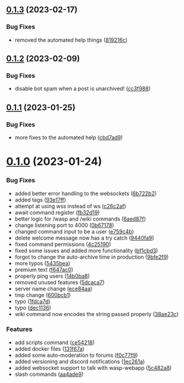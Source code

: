 ## [0.1.3](https://github.com/Torwent/wasp-discord/compare/v0.1.2...v0.1.3) (2023-02-17)


### Bug Fixes

* removed the automated help things ([819216c](https://github.com/Torwent/wasp-discord/commit/819216c0c146b56d5f0c9799dd8d06bda9d2488c))



## [0.1.2](https://github.com/Torwent/wasp-discord/compare/v0.1.1...v0.1.2) (2023-02-09)


### Bug Fixes

* disable bot spam when a post is unarchived! ([cc3f988](https://github.com/Torwent/wasp-discord/commit/cc3f988078a741e57ba638727d10cd432fe119bf))



## [0.1.1](https://github.com/Torwent/wasp-discord/compare/v0.1.0...v0.1.1) (2023-01-25)


### Bug Fixes

* more fixes to the automated help ([cbd7ad9](https://github.com/Torwent/wasp-discord/commit/cbd7ad9a4c0a1ef08d72395ea28d9126402d06be))



# [0.1.0](https://github.com/Torwent/wasp-discord/compare/f647ac0a01d69a145ade8bf0ace0a1b9144d795b...v0.1.0) (2023-01-24)


### Bug Fixes

* added better error handling to the websockets ([6b722b2](https://github.com/Torwent/wasp-discord/commit/6b722b23925d0338197e4521febc32c6ea2a67ee))
* added tags ([93e17ff](https://github.com/Torwent/wasp-discord/commit/93e17ffaa7b130d490afc61aecf6e4da58ebc4f5))
* attempt at using wss instead of ws ([c26c2af](https://github.com/Torwent/wasp-discord/commit/c26c2af399a61fa40e3c9de92f697d05cb7cc8f1))
* await command register ([fb32d19](https://github.com/Torwent/wasp-discord/commit/fb32d19b83cc42897303576d1bdb3256bf2b8228))
* better logic for /wasp and /wiki commands ([6aed87f](https://github.com/Torwent/wasp-discord/commit/6aed87f8b4acf52b76b290b9facd3ddd8fb375d2))
* change listening port to 4000 ([0b67178](https://github.com/Torwent/wasp-discord/commit/0b67178976face1031ca907fc5e3810b194787a4))
* changed command input to be a user ([e759c4b](https://github.com/Torwent/wasp-discord/commit/e759c4bee0c400970d0135e2ac6249810fad733e))
* delete welcome message now has a try catch ([9440fa9](https://github.com/Torwent/wasp-discord/commit/9440fa9dbbf658402e05e59cd27938339c713b7f))
* fixed command permissions ([4c25190](https://github.com/Torwent/wasp-discord/commit/4c251902023d6a236de434ffacc6987d69cbf869))
* fixed some issues and added more functionality ([bf1cbd3](https://github.com/Torwent/wasp-discord/commit/bf1cbd388c39e1845199b48769b92286d6ae4159))
* forgot to change the auto-archive time in production ([9bfe2f9](https://github.com/Torwent/wasp-discord/commit/9bfe2f98b5d7a897ae4a4c1599beeddfbc879af6))
* more typos ([5435bea](https://github.com/Torwent/wasp-discord/commit/5435beafa6c53fc2e4b51faae792a8f3283b8571))
* premium text ([f647ac0](https://github.com/Torwent/wasp-discord/commit/f647ac0a01d69a145ade8bf0ace0a1b9144d795b))
* properly ping users ([14b0ba8](https://github.com/Torwent/wasp-discord/commit/14b0ba838a38f4f257bf3f66cbbc20adf83c0a1d))
* removed unused features ([5dcaca7](https://github.com/Torwent/wasp-discord/commit/5dcaca7fadfb6eebec040489dd7083c484c78f4c))
* server name change ([ece84aa](https://github.com/Torwent/wasp-discord/commit/ece84aafdbed89e5552371a3d15e6132ee73fc55))
* tmp change ([600bcb1](https://github.com/Torwent/wasp-discord/commit/600bcb1fa21ac12fe4413bd64f8bb6b5988883cf))
* typo ([1fdca7d](https://github.com/Torwent/wasp-discord/commit/1fdca7d8d8179e55093c6e3af1ffa224f02ba907))
* typo ([dec1136](https://github.com/Torwent/wasp-discord/commit/dec1136feed36ed3c867e06537b804e7536c3c8f))
* wiki command now encodes the string passed properly ([38ae23c](https://github.com/Torwent/wasp-discord/commit/38ae23cc006bd256166568ab70d9cfd8989834a1))


### Features

* add scripts command ([ce54218](https://github.com/Torwent/wasp-discord/commit/ce5421895d653e66cf33408d55751ab9091ad7be))
* added docker files ([131f67a](https://github.com/Torwent/wasp-discord/commit/131f67afbe193404d88874c261d1d90aa243560e))
* added some auto-moderation to forums ([f0c77f9](https://github.com/Torwent/wasp-discord/commit/f0c77f9feb0f75803ba418f2d567c60aeaf4749a))
* added versioning and discord notifications ([1ec261a](https://github.com/Torwent/wasp-discord/commit/1ec261aa6b5f2dcdd1003fd997da6341048206ff))
* added websocket support to talk with wasp-webapp ([5c482a8](https://github.com/Torwent/wasp-discord/commit/5c482a80748f4926d1ced06a9887a2e0dc9230c4))
* slash commands ([aa4ade9](https://github.com/Torwent/wasp-discord/commit/aa4ade973c5daf6d70f024b54481df0b31c42f88))



